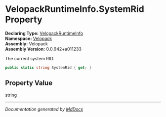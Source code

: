 ﻿<!--  
  <auto-generated>   
    The contents of this file were generated by a tool.  
    Changes to this file may be list if the file is regenerated  
  </auto-generated>   
-->

# VelopackRuntimeInfo.SystemRid Property

**Declaring Type:** [VelopackRuntimeInfo](../index.md)  
**Namespace:** [Velopack](../../index.md)  
**Assembly:** Velopack  
**Assembly Version:** 0.0.942+a011233

 The current system RID. 

```csharp
public static string SystemRid { get; }
```

## Property Value

string

___

*Documentation generated by [MdDocs](https://github.com/ap0llo/mddocs)*
